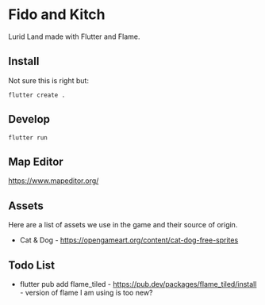 # Fido and Kitch

Lurid Land made with Flutter and Flame.

## Install

Not sure this is right but:

    flutter create .

## Develop

    flutter run

## Map Editor

https://www.mapeditor.org/

## Assets

Here are a list of assets we use in the game and their source of origin.

* Cat & Dog - https://opengameart.org/content/cat-dog-free-sprites

## Todo List

* flutter pub add flame_tiled - https://pub.dev/packages/flame_tiled/install - version of flame I am using is too new?
